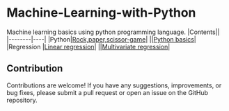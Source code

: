 # Machine-Learning-with-Python
Machine learning basics using python programming language.
|Contents||
|--------|----|
|Python|[Rock,paper,scissor-game](https://github.com/anirudhnayak27/Machine-Learning-with-Python/tree/3f3b36f0878ac71eab0114e11f66bb5deebf19d7/Python)|
||[Python basics](https://github.com/anirudhnayak27/Machine-Learning-with-Python/blob/a3d41ae3d72e2795fb66d0f9c98406cfcb82ade4/Python/Pythonbasics.ipynb)|
|Regression |[Linear regression](https://github.com/anirudhnayak27/Machine-Learning-with-Python/tree/3f3b36f0878ac71eab0114e11f66bb5deebf19d7/Regression/Linear-regression)|
||[Multivariate regression](https://github.com/anirudhnayak27/Machine-Learning-with-Python/tree/3f3b36f0878ac71eab0114e11f66bb5deebf19d7/Regression/Multivariate-regression)|

## Contribution
Contributions are welcome! If you have any suggestions, improvements, or bug fixes, please submit a pull request or open an issue on the GitHub repository.
